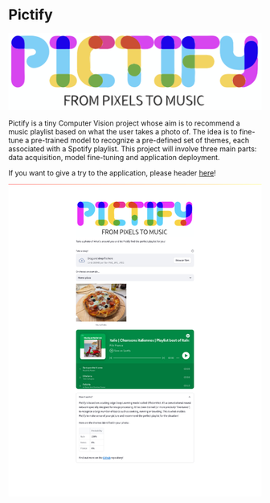 # Pictify

![](logo.png)

Pictify is a tiny Computer Vision project whose aim is to recommend a music playlist based on what the user takes a photo of. The idea is to fine-tune a pre-trained model to recognize a pre-defined set of themes, each associated with a Spotify playlist. This project will involve three main parts: data acquisition, model fine-tuning and application deployment.

If you want to give a try to the application, please header [here](https://pictify.louisguichard.fr/)!

<p align="center">
    <img src="screenshot.png">
</p>